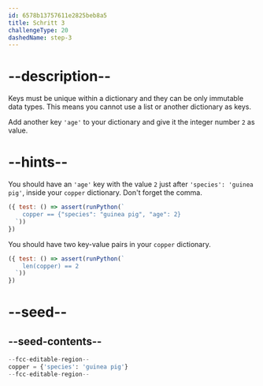 ```yaml
---
id: 6578b13757611e2825beb8a5
title: Schritt 3
challengeType: 20
dashedName: step-3
---
```


# --description--

Keys must be unique within a dictionary and they can be only immutable data types. This means you cannot use a list or another dictionary as keys.

Add another key `'age'` to your dictionary and give it the integer number `2` as value.

# --hints--

You should have an `'age'` key with the value `2` just after `'species': 'guinea pig'`, inside your `copper` dictionary. Don't forget the comma.

```js
({ test: () => assert(runPython(`
    copper == {"species": "guinea pig", "age": 2}
  `))
})
```

You should have two key-value pairs in your `copper` dictionary.

```js
({ test: () => assert(runPython(`
    len(copper) == 2
  `))
})
```

# --seed--

## --seed-contents--

```py
--fcc-editable-region--
copper = {'species': 'guinea pig'}
--fcc-editable-region--
```

